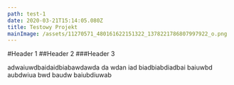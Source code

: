 ```yaml
---
path: test-1
date: 2020-03-21T15:14:05.080Z
title: Testowy Projekt
mainImage: /assets/11270571_480161622151322_1378221786807997922_o.png
---
```


#Header 1
##Header 2
###Header 3

adwaiuwdbaidaidbiabawdawda da wdan iad biadbiabdiadbai baiuwbd aubdwiua bwd baudw baiubdiuwab
